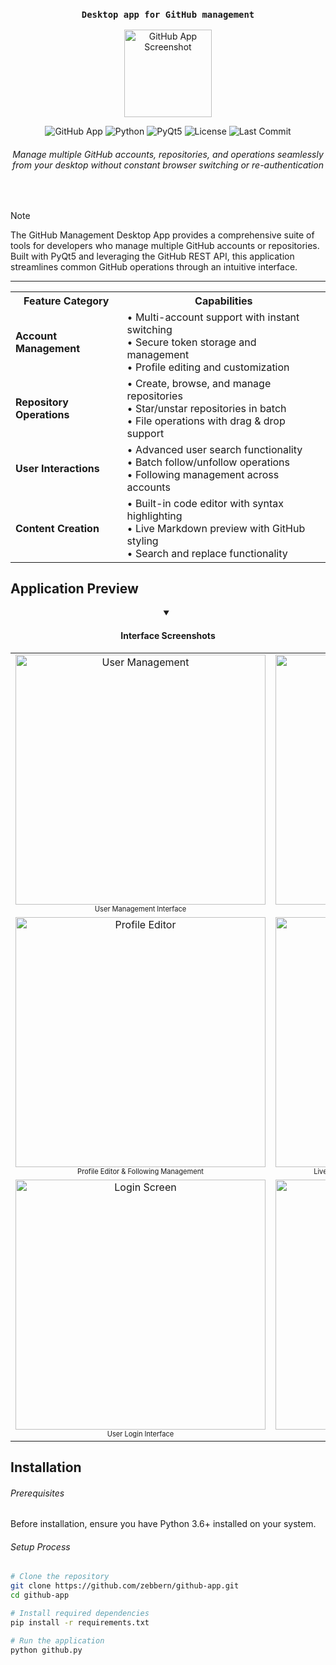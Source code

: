 <div align="center">
  
  <h3>
    
    Desktop app for GitHub management
  
  </h3>

<img src="https://github.com/user-attachments/assets/54141f1c-8a6f-4570-a7b3-4ea87e911ecf" alt="GitHub App Screenshot" width="140"/>

![GitHub App](https://img.shields.io/badge/GitHub-Desktop%20App-2ea44f?style=flat-square&logo=github)
![Python](https://img.shields.io/badge/python-3.6+-3776AB.svg?style=flat-square&logo=python&logoColor=white)
![PyQt5](https://img.shields.io/badge/PyQt5-41CD52.svg?style=flat-square&logo=qt&logoColor=white)
![License](https://img.shields.io/badge/License-MIT-yellow.svg?style=flat-square)
![Last Commit](https://img.shields.io/badge/Last%20Commit-May%202025-blue?style=flat-square)

<h6>

Manage multiple GitHub accounts, repositories, and operations seamlessly from your desktop without constant browser switching or re-authentication

</h6>


</div>

<br>

> [!Note]
> The GitHub Management Desktop App provides a comprehensive suite of tools for developers who manage multiple GitHub accounts or repositories. Built with PyQt5 and leveraging the GitHub REST API, this application streamlines common GitHub operations through an intuitive interface.

<hr/>

<table>
  <tr>
    <th align="center">Feature Category</th>
    <th align="center">Capabilities</th>
  </tr>
  <tr>
    <td><b>Account Management</b></td>
    <td>
      • Multi-account support with instant switching<br/>
      • Secure token storage and management<br/>
      • Profile editing and customization
    </td>
  </tr>
  <tr>
    <td><b>Repository Operations</b></td>
    <td>
      • Create, browse, and manage repositories<br/>
      • Star/unstar repositories in batch<br/>
      • File operations with drag & drop support
    </td>
  </tr>
  <tr>
    <td><b>User Interactions</b></td>
    <td>
      • Advanced user search functionality<br/>
      • Batch follow/unfollow operations<br/>
      • Following management across accounts
    </td>
  </tr>
  <tr>
    <td><b>Content Creation</b></td>
    <td>
      • Built-in code editor with syntax highlighting<br/>
      • Live Markdown preview with GitHub styling<br/>
      • Search and replace functionality
    </td>
  </tr>
</table>

## Application Preview

<div align="center">
  <details open>
    <summary><h4>Interface Screenshots</h4></summary>
    <table>
      <tr>
        <td align="center">
          <img src="https://via.placeholder.com/400x225.png?text=User+Management" alt="User Management" width="400"/>
          <br>
          <sub><sup>User Management Interface</sup></sub>
        </td>
        <td align="center">
          <img src="https://via.placeholder.com/400x225.png?text=Repository+Browser" alt="Repository Browser" width="400"/>
          <br>
          <sub><sup>Repository Browser & File Editor</sup></sub>
        </td>
      </tr>
      <tr>
        <td align="center">
          <img src="https://via.placeholder.com/400x225.png?text=Profile+Editor" alt="Profile Editor" width="400"/>
          <br>
          <sub><sup>Profile Editor & Following Management</sup></sub>
        </td>
        <td align="center">
          <img src="https://via.placeholder.com/400x225.png?text=Markdown+Preview" alt="Markdown Preview" width="400"/>
          <br>
          <sub><sup>Live Markdown Preview with GitHub-style Rendering</sup></sub>
        </td>
      </tr>
      <tr>
        <td align="center">
          <img src="https://via.placeholder.com/400x225.png?text=Login+Screen" alt="Login Screen" width="400"/>
          <br>
          <sub><sup>User Login Interface</sup></sub>
        </td>
        <td align="center">
          <img src="https://via.placeholder.com/400x225.png?text=Token+Management" alt="Token Management" width="400"/>
          <br>
          <sub><sup>API Token Management Panel</sup></sub>
        </td>
      </tr>
    </table>
  </details>
</div>


## Installation

<h6>Prerequisites</h6>

Before installation, ensure you have Python 3.6+ installed on your system.

<h6>Setup Process</h6>

```bash
# Clone the repository
git clone https://github.com/zebbern/github-app.git
cd github-app

# Install required dependencies
pip install -r requirements.txt

# Run the application
python github.py
```
